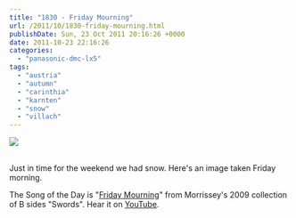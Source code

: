 ```yaml
---
title: "1830 - Friday Mourning"
url: /2011/10/1830-friday-mourning.html
publishDate: Sun, 23 Oct 2011 20:16:26 +0000
date: 2011-10-23 22:16:26
categories: 
  - "panasonic-dmc-lx5"
tags: 
  - "austria"
  - "autumn"
  - "carinthia"
  - "karnten"
  - "snow"
  - "villach"
---
```

<div class="container">
<div class="center"><a target="_blank" href="https://d25zfm9zpd7gm5.cloudfront.net/1200x1200/2011/20111021_092840_ps.jpg"><img src="https://d25zfm9zpd7gm5.cloudfront.net/0600x0600/2011/20111021_092840_ps.jpg" /></a></div>
</div>
<br />

Just in time for the weekend we had snow. Here's an image taken Friday morning.

 The Song of the Day is "<a href="http://www.lyricsmode.com/lyrics/m/morrissey/friday_mourning.html" target="_blank">Friday Mourning</a>" from Morrissey's 2009 collection of B sides "Swords". Hear it on <a href="http://www.youtube.com/watch?v=a0CUeID84BE" target="_blank">YouTube</a>.
